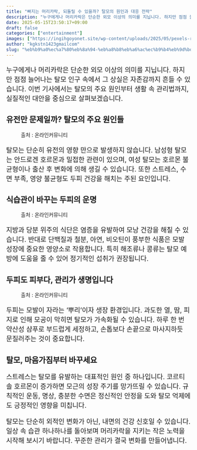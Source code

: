 ```yaml
---
title: "빠지는 머리카락, 되돌릴 수 있을까? 탈모의 원인과 대응 전략"
description: "누구에게나 머리카락은 단순한 외모 이상의 의미를 지닙니다. 하지만 점점 늘어나는 탈모 인구 속에서 그 상실은 자존감까지 흔들 수 있습니다. 이번 기사에서는 탈모의 주요 원인부터 생활 속 관리법까지, 실질적인 대안을 중심으로 살펴보겠습니다."
date: 2025-05-15T23:50:17+09:00
draft: false
categories: ["entertainment"]
images: ["https://ingihgoyonet.site/wp-content/uploads/2025/05/pexels-rdne-6923475-1024x683.jpg", "https://ingihgoyonet.site/wp-content/uploads/2025/05/pexels-ekrulila-14017952-683x1024.jpg", "https://ingihgoyonet.site/wp-content/uploads/2025/05/pexels-rdne-7697648-1024x683.jpg"]
author: "kgkstn1423gmailcom"
slug: "%eb%b9%a0%ec%a7%80%eb%8a%94-%eb%a8%b8%eb%a6%ac%ec%b9%b4%eb%9d%bd-%eb%90%98%eb%8f%8c%eb%a6%b4-%ec%88%98-%ec%9e%88%ec%9d%84%ea%b9%8c-%ed%83%88%eb%aa%a8%ec%9d%98-%ec%9b%90%ec%9d%b8%ea%b3%bc-%eb%8c%80"
---
```


<p style="font-size:18px">누구에게나 머리카락은 단순한 외모 이상의 의미를 지닙니다. 하지만 점점 늘어나는 탈모 인구 속에서 그 상실은 자존감까지 흔들 수 있습니다. 이번 기사에서는 탈모의 주요 원인부터 생활 속 관리법까지, 실질적인 대안을 중심으로 살펴보겠습니다.</p> <h2 >유전만 문제일까? 탈모의 주요 원인들</h2> <figure ><img src="https://ingihgoyonet.site/wp-content/uploads/2025/05/pexels-rdne-6923475-1024x683.jpg" alt="" style="aspect-ratio:16/9;object-fit:cover"/><figcaption >출처 : 온라인커뮤니티</figcaption></figure> <p style="font-size:18px">탈모는 단순히 유전의 영향 만으로 발생하지 않습니다. 남성형 탈모는 안드로겐 호르몬과 밀접한 관련이 있으며, 여성 탈모는 호르몬 불균형이나 출산 후 변화에 의해 생길 수 있습니다. 또한 스트레스, 수면 부족, 영양 불균형도 두피 건강을 해치는 주된 요인입니다.</p> <h2 >식습관이 바꾸는 두피의 운명</h2> <figure ><img src="https://ingihgoyonet.site/wp-content/uploads/2025/05/pexels-ekrulila-14017952-683x1024.jpg" alt="" style="aspect-ratio:16/9;object-fit:cover"/><figcaption >출처 : 온라인커뮤니티</figcaption></figure> <p style="font-size:18px">지방과 당분 위주의 식단은 염증을 유발하여 모낭 건강을 해칠 수 있습니다. 반대로 단백질과 철분, 아연, 비오틴이 풍부한 식품은 모발 성장에 중요한 영양소로 작용합니다. 특히 해조류나 콩류는 탈모 예방에 도움을 줄 수 있어 정기적인 섭취가 권장됩니다.</p> <h2 >두피도 피부다, 관리가 생명입니다</h2> <figure ><img src="https://ingihgoyonet.site/wp-content/uploads/2025/05/pexels-rdne-7697648-1024x683.jpg" alt="" /><figcaption >출처 : 온라인커뮤니티</figcaption></figure> <p style="font-size:18px">두피는 모발이 자라는 ‘뿌리’이자 생장 환경입니다. 과도한 열, 땀, 피지로 인해 모공이 막히면 탈모가 가속화될 수 있습니다. 하루 한 번 약산성 샴푸로 부드럽게 세정하고, 손톱보다 손끝으로 마사지하듯 문질러주는 것이 중요합니다.</p> <h2 >탈모, 마음가짐부터 바꾸세요</h2> <p style="font-size:18px">스트레스는 탈모를 유발하는 대표적인 원인 중 하나입니다. 코르티솔 호르몬이 증가하면 모근의 성장 주기를 망가뜨릴 수 있습니다. 규칙적인 운동, 명상, 충분한 수면은 정신적인 안정을 도와 탈모 억제에도 긍정적인 영향을 미칩니다.</p> <p style="font-size:18px">탈모는 단순히 외적인 변화가 아닌, 내면의 건강 신호일 수 있습니다. 일상 속 습관 하나하나를 돌아보며 머리카락을 지키는 작은 노력을 시작해 보시기 바랍니다. 꾸준한 관리가 결국 변화를 만들어냅니다.</p>
